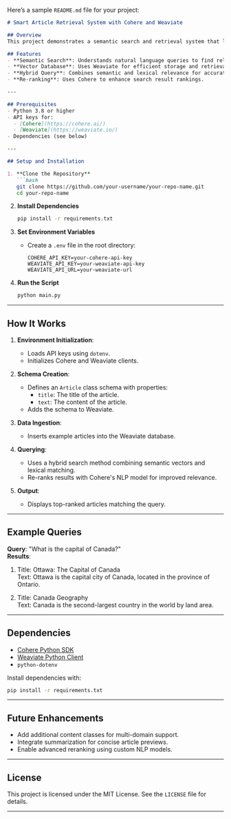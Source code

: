 Here’s a sample `README.md` file for your project:

```markdown
# Smart Article Retrieval System with Cohere and Weaviate

## Overview
This project demonstrates a semantic search and retrieval system that leverages Cohere's NLP capabilities and Weaviate's vector database. The system stores unstructured article data, performs semantic searches, and ranks results for relevance.

## Features
- **Semantic Search**: Understands natural language queries to find relevant articles.
- **Vector Database**: Uses Weaviate for efficient storage and retrieval of vectorized content.
- **Hybrid Query**: Combines semantic and lexical relevance for accurate results.
- **Re-ranking**: Uses Cohere to enhance search result rankings.

---

## Prerequisites
- Python 3.8 or higher
- API keys for:
  - [Cohere](https://cohere.ai/)
  - [Weaviate](https://weaviate.io/)
- Dependencies (see below)

---

## Setup and Installation

1. **Clone the Repository**
   ```bash
   git clone https://github.com/your-username/your-repo-name.git
   cd your-repo-name
   ```

2. **Install Dependencies**
   ```bash
   pip install -r requirements.txt
   ```

3. **Set Environment Variables**
   - Create a `.env` file in the root directory:
     ```dotenv
     COHERE_API_KEY=your-cohere-api-key
     WEAVIATE_API_KEY=your-weaviate-api-key
     WEAVIATE_API_URL=your-weaviate-url
     ```

4. **Run the Script**
   ```bash
   python main.py
   ```

---

## How It Works

1. **Environment Initialization**:
   - Loads API keys using `dotenv`.
   - Initializes Cohere and Weaviate clients.

2. **Schema Creation**:
   - Defines an `Article` class schema with properties:
     - `title`: The title of the article.
     - `text`: The content of the article.
   - Adds the schema to Weaviate.

3. **Data Ingestion**:
   - Inserts example articles into the Weaviate database.

4. **Querying**:
   - Uses a hybrid search method combining semantic vectors and lexical matching.
   - Re-ranks results with Cohere's NLP model for improved relevance.

5. **Output**:
   - Displays top-ranked articles matching the query.

---

## Example Queries

**Query**: "What is the capital of Canada?"  
**Results**:
1. Title: Ottawa: The Capital of Canada  
   Text: Ottawa is the capital city of Canada, located in the province of Ontario.

2. Title: Canada Geography  
   Text: Canada is the second-largest country in the world by land area.

---

## Dependencies
- [Cohere Python SDK](https://github.com/cohere-ai/cohere-python)
- [Weaviate Python Client](https://github.com/semi-technologies/weaviate-python-client)
- `python-dotenv`

Install dependencies with:
```bash
pip install -r requirements.txt
```

---

## Future Enhancements
- Add additional content classes for multi-domain support.
- Integrate summarization for concise article previews.
- Enable advanced reranking using custom NLP models.

---

## License
This project is licensed under the MIT License. See the `LICENSE` file for details.

---
